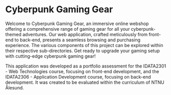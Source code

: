 # Cyberpunk Gaming Gear 

Welcome to Cyberpunk Gaming Gear, an immersive online webshop offering a comprehensive range of gaming gear for all your cyberpunk-themed adventures. Our web application, crafted meticulously from front-end to back-end, presents a seamless browsing and purchasing experience. The various components of this project can be explored within their respective sub-directories. Get ready to upgrade your gaming setup with cutting-edge cyberpunk gaming gear!

This application was developed as a portfolio assessment for the IDATA2301 - Web Technologies course, focusing on front-end development, and the IDATA2306 - Application Development course, focusing on back-end development. It was created to be evaluated within the curriculum of NTNU Ålesund.
